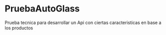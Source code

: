 # PruebaAutoGlass
 Prueba tecnica para desarrollar un Api con ciertas caracteristicas en base a los productos
